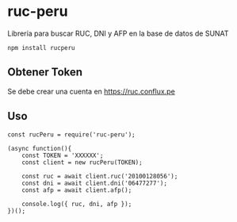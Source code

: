 # ruc-peru

Librería para buscar RUC, DNI y AFP en la base de datos de SUNAT

```
npm install rucperu
```

## Obtener Token

Se debe crear una cuenta en https://ruc.conflux.pe

## Uso

```
const rucPeru = require('ruc-peru');

(async function(){
	const TOKEN = 'XXXXXX';
	const client = new rucPeru(TOKEN);

	const ruc = await client.ruc('20100128056');
	const dni = await client.dni('06477277');
	const afp = await client.afp();

	console.log({ ruc, dni, afp });
})();
```
